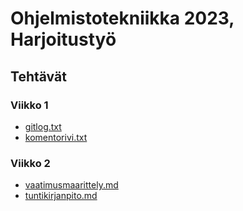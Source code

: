 
# Ohjelmistotekniikka 2023, Harjoitustyö

## Tehtävät

### Viikko 1

- [gitlog.txt](laskarit/viikko1/gitlog.txt)
- [komentorivi.txt](laskarit/viikko1/komentorivi.txt)

### Viikko 2

- [vaatimusmaarittely.md](dokumentaatio/vaatimusmaarittely.md)
- [tuntikirjanpito.md](dokumentaatio/tuntikirjanpito.md)

